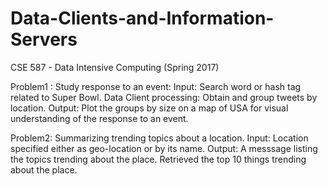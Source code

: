 # Data-Clients-and-Information-Servers
CSE 587 - Data Intensive Computing (Spring 2017)

Problem1 :  Study response to an event:
Input: Search word or hash tag related to Super Bowl.
Data Client processing: Obtain and group tweets by location.
Output: Plot the groups by size on a map of USA for visual understanding of the response to an event.

Problem2: Summarizing trending topics about a location.
Input: Location specified either as geo-location or by its name.
Output: A messsage listing the topics trending about the place.
Retrieved the top 10 things trending about the place.
